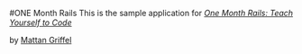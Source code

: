 #ONE Month Rails
This is the sample application for 
[*One Month Rails: Teach Yourself to Code*](http://onemonthrails.com)

by [Mattan Griffel](http://mattangriffel.com)
